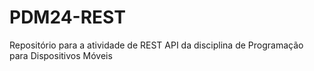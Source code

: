 # PDM24-REST
Repositório para a atividade de REST API da disciplina de Programação para Dispositivos Móveis
